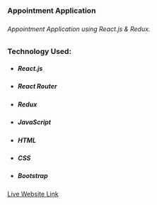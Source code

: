 <h3>Appointment Application<h3>

<h6>Appointment Application using React.js & Redux.</h6>

<h3>Technology Used:</h3>
<ul>
    <li>
        <h5>React.js</h5>
    </li>
    <li>
        <h5>React Router</h5>
    </li>
    <li>
        <h5>Redux</h5>
    </li>
    <li>
        <h5>JavaScript</h5>
    </li>
    <li>
        <h5>HTML</h5>
    </li>
    <li>
        <h5>CSS</h5>
    </li>
    <li>
        <h5>Bootstrap</h5>
    </li>
    
</ul>
<a target="_blank" href="https://masrursakib-react-redux-appointment-application.netlify.app/">Live Website Link</a>
